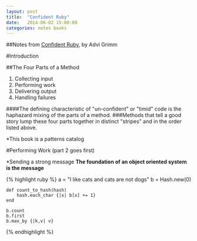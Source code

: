 ```yaml
---
layout: post
title:  "Confident Ruby"
date:   2014-06-02 15:00:00
categories: notes books
---
```


##Notes from [Confident Ruby](http://www.confidentruby.com/?utm_source=devblog&utm_medium=foobar&utm_campaign=32patterns), by Advi Grimm

#Introduction

##The Four Parts of a Method
1. Collecting input
2. Performing work
3. Delivering output
4. Handling failures

####The defining characteristic of "un-confident" or "timid" code is the haphazard mixing of the parts of a method.
###Methods that tell a good story lump these four parts together in distinct "stripes" and in the order listed above.

*This book is a patterns catalog

#Performing Work (part 2 goes first)

*Sending a strong message
**The foundation of an object oriented system is the message**



{% highlight ruby %}
	a = "I like cats and cats are not dogs"
	b = Hash.new(0)

	def count_to_hash(hash)
		hash.each_char {|x| b[x] += 1}
	end

	b.count
	b.first
	b.max_by {|k,v| v}
{% endhighlight %}